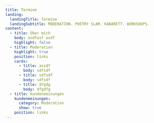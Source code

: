 ```yaml
---
title: Termine
landing:
  landingTitle: Termine
  landingSubtitle: MODERATION. POETRY SLAM. KABARETT. WORKSHOPS.
content:
  - title: Über mich
    body: a﻿sdfasf asdf
    highlight: false
  - title: Moderation
    highlight: true
    position: links
    cards:
      - title: assdf
        body: s﻿dfsdf
      - title: sdfsdf
        body: s﻿dfsdf
      - title: dfgdg
        body: d﻿fgdfg
  - title: Kundenmeinungen
    kundenmeinungen:
      category: Moderation
      show: true
    position: links
---
```

